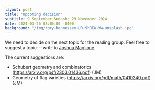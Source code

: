```yaml
---
layout: post
title: "Upcoming decision"
subtitle: 9 September &ndash; 29 November 2024
date: 2024-03-26 08:00:00 -0400
background: "/img/rory-hennessey-UR-9hOEW-Ww-unsplash.jpg"
---
```


We need to decide on the next topic for the reading group. Feel free to suggest a topic---write to [Joshua Maglione](mailto:joshua.maglione@universityofgalway.ie). 

The current suggestions are:
- Schubert geometry and combinatorics (https://arxiv.org/pdf/2303.01436.pdf) (JM)
- Geometry of flag varieties (https://arxiv.org/pdf/math/0410240.pdf) (JM)